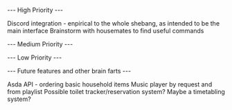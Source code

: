 --- High Priority ---

Discord integration - enpirical to the whole shebang, as intended to be the main interface
Brainstorm with housemates to find useful commands

--- Medium Priority ---



--- Low Priority ---



--- Future features and other brain farts ---

Asda API - ordering basic household items
Music player by request and from playlist
Possible toilet tracker/reservation system?
Maybe a timetabling system?